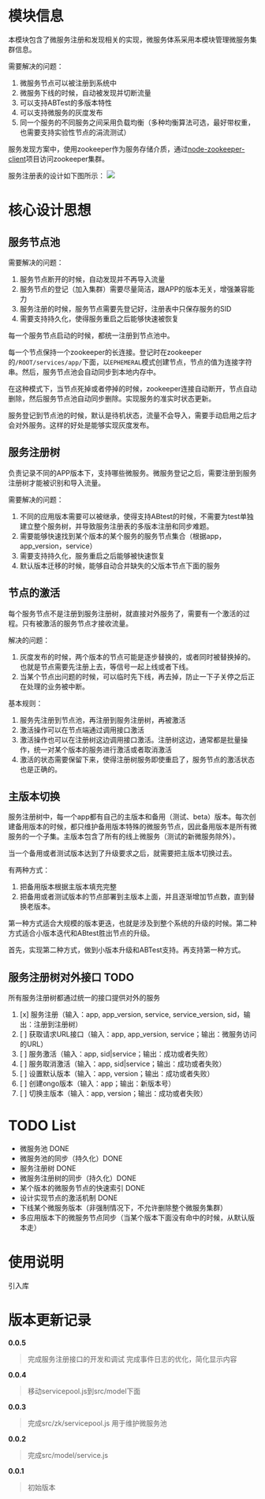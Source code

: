 # 模块信息

本模块包含了微服务注册和发现相关的实现，微服务体系采用本模块管理微服务集群信息。

需要解决的问题：
1. 微服务节点可以被注册到系统中
2. 微服务下线的时候，自动被发现并切断流量
3. 可以支持ABTest的多版本特性
4. 可以支持微服务的灰度发布
5. 同一个服务的不同服务之间采用负载均衡（多种均衡算法可选，最好带权重，也需要支持实验性节点的涓流测试）

服务发现方案中，使用zookeeper作为服务存储介质，通过[node-zookeeper-client](https://www.npmjs.com/package/node-zookeeper-client)项目访问zookeeper集群。

服务注册表的设计如下图所示：
![](http://otn252ndm.bkt.clouddn.com/17-8-16/3944039.jpg)

# 核心设计思想

## 服务节点池

需要解决的问题：

1. 服务节点断开的时候，自动发现并不再导入流量
2. 服务节点的登记（加入集群）需要尽量简洁，跟APP的版本无关，增强兼容能力
3. 服务注册的时候，服务节点需要先登记好，注册表中只保存服务的SID
4. 需要支持持久化，使得服务重启之后能够快速被恢复

每一个服务节点启动的时候，都统一注册到节点池中。

每一个节点保持一个zookeeper的长连接。登记时在zookeeper的`/ROOT/services/app/`下面，以`EPHEMERAL`模式创建节点，节点的值为连接字符串。然后，服务节点池会自动同步到本地内存中。

在这种模式下，当节点死掉或者停掉的时候，zookeeper连接自动断开，节点自动删除，然后服务节点池自动同步删除。实现服务的准实时状态更新。

服务登记到节点池的时候，默认是待机状态，流量不会导入，需要手动启用之后才会对外服务。这样的好处是能够实现灰度发布。

## 服务注册树

负责记录不同的APP版本下，支持哪些微服务。微服务登记之后，需要注册到服务注册树才能被识别和导入流量。

需要解决的问题：
1. 不同的应用版本需要可以被继承，使得支持ABtest的时候，不需要为test单独建立整个服务树，并导致服务注册表的多版本注册和同步难题。
2. 需要能够快速找到某个版本的某个服务的服务节点集合（根据app，app_version，service）
3. 需要支持持久化，服务重启之后能够被快速恢复
4. 默认版本迁移的时候，能够自动合并缺失的父版本节点下面的服务

## 节点的激活

每个服务节点不是注册到服务注册树，就直接对外服务了，需要有一个激活的过程。只有被激活的服务节点才接收流量。

解决的问题：
1. 灰度发布的时候，两个版本的节点可能是逐步替换的，或者同时被替换掉的。也就是节点需要先注册上去，等信号一起上线或者下线。
2. 当某个节点出问题的时候，可以临时先下线，再去掉，防止一下子关停之后正在处理的业务被中断。

基本规则：
1. 服务先注册到节点池，再注册到服务注册树，再被激活
2. 激活操作可以在节点端通过调用接口激活
3. 激活操作也可以在注册树这边调用接口激活。注册树这边，通常都是批量操作，统一对某个版本的服务进行激活或者取消激活
4. 激活的状态需要保留下来，使得注册树服务即使重启了，服务节点的激活状态也是正确的。

## 主版本切换

服务注册树中，每一个app都有自己的主版本和备用（测试、beta）版本。每次创建备用版本的时候，都只维护备用版本特殊的微服务节点，因此备用版本是所有微服务的一个子集。主版本包含了所有的线上微服务（测试的新微服务除外）。

当一个备用或者测试版本达到了升级要求之后，就需要把主版本切换过去。

有两种方式：
1. 把备用版本根据主版本填充完整
2. 把备用或者测试版本的节点部署到主版本上面，并且逐渐增加节点数，直到替换老版本。

第一种方式适合大规模的版本更迭，也就是涉及到整个系统的升级的时候。第二种方式适合小版本迭代和ABtest胜出节点的升级。

首先，实现第二种方式，做到小版本升级和ABTest支持。再支持第一种方式。

## 服务注册树对外接口 TODO

所有服务注册树都通过统一的接口提供对外的服务
1. [x] 服务注册（输入：app, app_version, service, service_version, sid，输出：注册到注册树）
2. [ ] 获取请求URL接口（输入：app, app_version, service；输出：微服务访问的URL）
3. [ ] 服务激活（输入：app, sid|service；输出：成功或者失败）
4. [ ] 服务取消激活（输入：app, sid|service；输出：成功或者失败）
5. [ ] 设置默认版本（输入：app, version；输出：成功或者失败）
6. [ ] 创建ongo版本（输入：app；输出：新版本号）
7. [ ] 切换主版本（输入：app, version；输出：成功或者失败）



# TODO List

* 微服务池 DONE
* 微服务池的同步（持久化）DONE
* 服务注册树 DONE
* 微服务注册树的同步（持久化）DONE
* 某个版本的微服务节点的快速索引 DONE
* 设计实现节点的激活机制 DONE
* 下线某个微服务版本（非强制情况下，不允许删除整个微服务集群）
* 多应用版本下的微服务节点同步（当某个版本下面没有命中的时候，从默认版本走）

# 使用说明

引入库



# 版本更新记录

**0.0.5**
> 完成服务注册接口的开发和调试
> 完成事件日志的优化，简化显示内容

**0.0.4**
> 移动servicepool.js到src/model下面

**0.0.3**
> 完成src/zk/servicepool.js
> 用于维护微服务池

**0.0.2** 
> 完成src/model/service.js

**0.0.1** 
> 初始版本